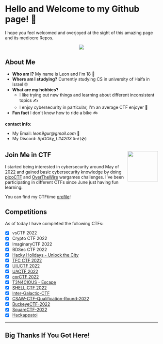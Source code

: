 # Hello and Welcome to my Github page! 👋

I hope you feel welcomed and overjoyed at the sight of this amazing page and its mediocre Repos.

<p align="center">
  <img src="https://media1.giphy.com/media/QYkX9IMHthYn0Y3pcG/giphy.gif?cid=ecf05e47czi5vgb8r6y9xqcbf7p5tj5ijjs3nlu7n3z1wqhz&rid=giphy.gif&ct=g" />
</p>


## About Me
 - **Who am I?** My name is Leon and I'm 18 🧓
 - **Where am I studying?** Currently studying CS in university of Haifa in Israel 🤓
 - **What are my hobbies?** 
   * I like trying out new things and learning about different inconsistent topics ✍
   * I enjoy cybersecurity in particular, I'm an average CTF enjoyer 🤖
 - **Fun fact** I don't know how to ride a bike 🚲

 **contact info:**
 - My Email: _leon9gur@gmail.com_ 📧
 - My Discord: _SpOOky_L#4203_  `Ord(💿)`

## Join Me in CTF <img src="https://play-lh.googleusercontent.com/uiZnC5tIBpejW942OXct4smbaHmSowdT5tLSi28Oeb2_pMLPCL-VJqdGIH6ZO3A951M=w480-h960-rw" align='right' width=100 height=100 />


I started being interested in cybersecurity around May of 2022 and gained basic cybersecurity knowledge by doing [picoCTF](https://picoctf.org/ "picoCTF.org") and  [OverTheWire](https://overthewire.org/wargames/ "OverTheWire/wargames") wargames challenges. I've been participating in different CTFs since June just having fun learning. 
 
 You can find my CTFtime [profile](https://ctftime.org/user/138721 "CTFtime.org/profile")!

## Competitions
 As of today I have completed the following CTFs:
 * [x] vsCTF 2022
 * [x] Crypto CTF 2022
 * [x] ImaginaryCTF 2022
 * [x] BDSec CTF 2022
 * [x] [Hacky Holidays - Unlock the City](https://github.com/LeonGurin/Hacky-Holidays-Unlock-the-City-Writeup)
 * [x] [TFC CTF 2022](https://github.com/LeonGurin/TFC-CTF-2022-Writeup) 
 * [x] [UIUCTF 2022](https://github.com/LeonGurin/UIUCTF-2022-Writeup)
 * [x] [UACTF 2022](https://github.com/LeonGurin/UACTF-2022-Writeup)
 * [x] [corCTF 2022](https://github.com/LeonGurin/corCTF-2022)
 * [x] [T3N4CIOUS - Escape](https://github.com/LeonGurin/T3N4CI0US-Escape-2022)
 * [x] [SHELL CTF 2022](https://github.com/LeonGurin/Shell-CTF-2022)
 * [x] [Inter-Galactic-CTF](https://github.com/LeonGurin/Inter-Galactic-CTF)
 * [x] [CSAW-CTF-Qualification-Round-2022](https://github.com/LeonGurin/CSAW-CTF-Qualification-Round-2022)
 * [x] [BuckeyeCTF-2022](https://github.com/LeonGurin/BuckeyeCTF-2022)
 * [x] [SquareCTF-2022](https://github.com/LeonGurin/SquareCTF-2022)
 * [x] [Hackappatoi](https://github.com/LeonGurin/Hackappatoi)
___
## Big Thanks If You Got Here! 

<!--
Here are some ideas to get you started:

- 🔭 I’m currently working on ...
- 🌱 I’m currently learning ...
- 👯 I’m looking to collaborate on ...
- 🤔 I’m looking for help with ...
- 💬 Ask me about ...
- 📫 How to reach me: ...
- 😄 Pronouns: ...
- ⚡ Fun fact: ...
-->
